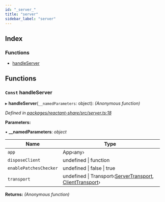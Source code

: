 ```yaml
---
id: "_server_"
title: "server"
sidebar_label: "server"
---
```


## Index

### Functions

* [handleServer](_server_.md#const-handleserver)

## Functions

### `Const` handleServer

▸ **handleServer**(`__namedParameters`: object): *(Anonymous function)*

*Defined in [packages/reactant-share/src/server.ts:18](https://github.com/unadlib/reactant/blob/03d0c8fd/packages/reactant-share/src/server.ts#L18)*

**Parameters:**

▪ **__namedParameters**: *object*

Name | Type |
------ | ------ |
`app` | App‹any› |
`disposeClient` | undefined &#124; function |
`enablePatchesChecker` | undefined &#124; false &#124; true |
`transport` | undefined &#124; Transport‹[ServerTransport](../interfaces/_interfaces_.servertransport.md), [ClientTransport](../interfaces/_interfaces_.clienttransport.md)› |

**Returns:** *(Anonymous function)*
